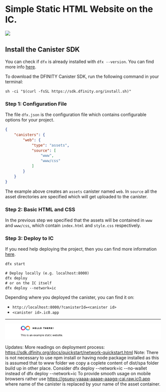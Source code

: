 # Simple Static HTML Website on the IC.
<a href="https://sdk.dfinity.org/docs/"><img src="https://img.shields.io/badge/dfx-0.7.0-yellow"/></a>


## Install the Canister SDK
You can check if `dfx` is already installed with `dfx --version`.
You can find more info [here](https://sdk.dfinity.org/docs/).

To download the DFINITY Canister SDK, run the following command in your terminal:
```
sh -ci "$(curl -fsSL https://sdk.dfinity.org/install.sh)"
```

### Step 1: Configuration File
The file `dfx.json` is the configuration file which contains configurable options for your project.
```json
{
    "canisters": {
        "web": {
            "type": "assets",
            "source": [
                "www",
                "www/css"
            ]
        }
    }
}
```
The example above creates an `assets` canister named `web`.
In `source` all the asset directories are specified which will get uploaded to the canister.

### Step 2: Basic HTML and CSS
In the previous step we specified that the assets will be contained in `www` and `www/css`, which contain `index.html` and `style.css` respectively.

### Step 3: Deploy to IC
If you need help deploying the project, then you can find more information [here](https://sdk.dfinity.org/docs/quickstart/network-quickstart).

```shell
dfx start
```

```shell
# Deploy locally (e.g. localhost:8000)
dfx deploy
# or on the IC itself
dfx deploy --network=ic
```

Depending where you deployed the canister, you can find it on:
- `http://localhost:8000/?canisterId=<canister id>`
- `<canister id>.ic0.app`

---

<img src="index.png">

Updates:
More readings on deployment process: https://sdk.dfinity.org/docs/quickstart/network-quickstart.html
Note: There is not necessary to use npm install or having node package installed as this is assumed that to www folder we copy a coplete content of dist/spa folder build up in other place.
Consider  dfx deploy --network=ic --no-wallet     instead of   dfx deploy --network=ic
To provide smooth usage on mobile browsers rather use https://gsueu-yaaaa-aaaae-aaagq-cai.raw.ic0.app where name of the canister is replaced by your name of the asset container.

